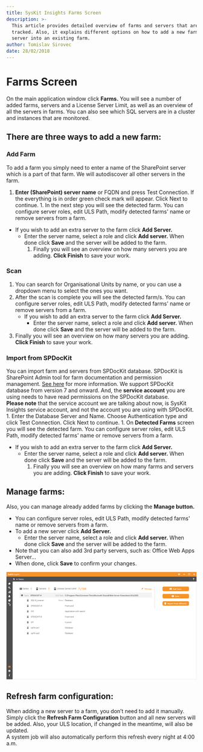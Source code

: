 ```yaml
---
title: SysKit Insights Farms Screen
description: >-
  This article provides detailed overview of farms and servers that are being
  tracked. Also, it explains different options on how to add a new farm or a new
  server into an existing farm.
author: Tomislav Sirovec
date: 28/02/2018
---
```


# Farms Screen

On the main application window click **Farms.** You will see a number of added farms, servers and a License Server Limit, as well as an overview of all the servers in farms. You can also see which SQL servers are in a cluster and instances that are monitored.

## There are three ways to add a new farm:

### Add Farm

To add a farm you simply need to enter a name of the SharePoint server which is a part of that farm. We will autodiscover all other servers in the farm.  
1. **Enter \(SharePoint\) server name** or FQDN and press Test Connection. If the everything is in order green check mark will appear. Click Next to continue. 1. In the next step you will see the detected farm. You can configure server roles, edit ULS Path, modify detected farms' name or remove servers from a farm.

* If you wish to add an extra server to the farm click **Add Server.**
  * Enter the server name, select a role and click **Add server.** When done click **Save** and the server will be added to the farm.  
    1. Finally you will see an overview on how many servers you are adding. **Click Finish** to save your work.

### Scan

1. You can search for Organisational Units by name, or you can use a dropdown menu to select the ones you want. 
2. After the scan is complete you will see the detected farm/s. You can configure server roles, edit ULS Path, modify detected farms' name or remove servers from a farm. 
   * If you wish to add an extra server to the farm click **Add Server.**
     * Enter the server name, select a role and click **Add server.** When done click **Save** and the server will be added to the farm.  
3. Finally you will see an overview on how many servers you are adding. **Click Finish** to save your work.

### Import from SPDocKit

You can import farm and servers from SPDocKit database. SPDocKit is SharePoint Admin tool for farm documentation and permission management. [See here](https://www.spdockit.com/) for more information. We support SPDocKit database from version 7 and onward. And, the **service account** you are using needs to have read permissions on the SPDocKit database.  
**Please note** that the service account we are talking about now, is SysKit Insights service account, and not the account you are using with SPDocKit. 1. Enter the Database Server and Name. Choose Authentication type and click Test Connection. Click Next to continue. 1. On **Detected Farms** screen you will see the detected farm. You can configure server roles, edit ULS Path, modify detected farms' name or remove servers from a farm.

* If you wish to add an extra server to the farm click **Add Server.**
  * Enter the server name, select a role and click **Add server.** When done click **Save** and the server will be added to the farm.  
    1. Finally you will see an overview on how many farms and servers you are adding. **Click Finish** to save your work.

## Manage farms:

Also, you can manage already added farms by clicking the **Manage button.**

* You can configure server roles, edit ULS Path, modify detected farms' name or remove servers from a farm. 
* To add a new server click **Add Server.**
  * Enter the server name, select a role and click **Add server.** When done click **Save** and the server will be added to the farm.  
* Note that you can also add 3rd party servers, such as: Office Web Apps Server...         
* When done, click **Save** to confirm your changes. 

![](../.gitbook/assets/farms-screen.png)

## Refresh farm configuration:

When adding a new server to a farm, you don’t need to add it manually. Simply click the **Refresh Farm Configuration** button and all new servers will be added. Also, your ULS location, if changed in the meantime, will also be updated.  
A system job will also automatically perform this refresh every night at 4:00 a.m.

